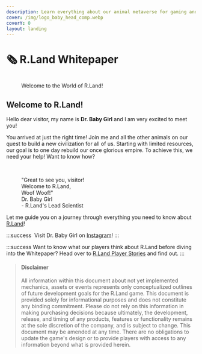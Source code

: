 ```yaml
---
description: Learn everything about our animal metaverse for gaming and services!
cover: /img/logo_baby_head_comp.webp
coverY: 0
layout: landing
---
```


# 🗞 R.Land Whitepaper

<figure><img src="/img/Kitchen_scene_small_comp.png" alt="" /><figcaption><p>Welcome to the World of R.Land!</p></figcaption></figure>

## Welcome to R.Land!

Hello dear visitor, my name is **Dr. Baby Girl** and I am very excited to meet you!

You arrived at just the right time! Join me and all the other animals on our quest to build a new civilization for all of us. Starting with limited resources, our goal is to one day rebuild our once glorious empire. To achieve this, we need your help! Want to know how?

<figure><img src="/img/baby_wave.png" alt="" /><figcaption><p><br/>"Great to see you, visitor! <br/>Welcome to R.Land,<br/>Woof Woof!" <br/>Dr. Baby Girl<br/>- R.Land's Lead Scientist</p></figcaption></figure>

Let me guide you on a journey through everything you need to know about [R.Land](https://r.land/)!

:::success
<img src="/img/baby girl.PNG" alt="" data-size="original" />  Visit Dr. Baby Girl on [Instagram](https://www.instagram.com/pupbabygirl/)!&#x20;
:::

:::success
Want to know what our players think about R.Land before diving into the Whitepaper? Head over to [R.Land Player Stories](community/r.land-player-stories.md) and find out.
:::

> #### Disclaimer
>
> All information within this document about not yet implemented mechanics, assets or events represents only conceptualized outlines of future development goals for the R.Land game. This document is provided solely for informational purposes and does not constitute any binding commitment. Please do not rely on this information in making purchasing decisions because ultimately, the development, release, and timing of any products, features or functionality remains at the sole discretion of the company, and is subject to change. This document may be amended at any time. There are no obligations to update the game's design or to provide players with access to any information beyond what is provided herein.
